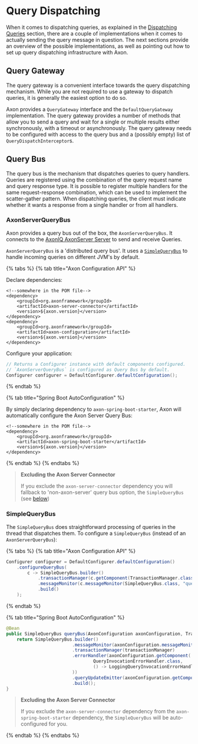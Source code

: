 # Query Dispatching

When it comes to dispatching queries,
 as explained in the [Dispatching Queries](../../implementing-domain-logic/query-handling/dispatching-queries.md) section,
 there are a couple of implementations when it comes to actually sending the query message in question. 
The next sections provide an overview of the possible implementations,
 as well as pointing out how to set up query dispatching infrastructure with Axon.

## Query Gateway

The query gateway is a convenient interface towards the query dispatching mechanism. 
While you are not required to use a gateway to dispatch queries,
 it is generally the easiest option to do so. 

Axon provides a `QueryGateway` interface and the `DefaultQueryGateway` implementation. 
The query gateway provides a number of methods that allow you to send a query and wait for a single 
 or multiple results either synchronously, with a timeout or asynchronously. 
The query gateway needs to be configured with access to the query bus and a
 \(possibly empty\) list of `QueryDispatchInterceptor`s.

## Query Bus

The query bus is the mechanism that dispatches queries to query handlers. 
Queries are registered using the combination of the query request name and query response type. 
It is possible to register multiple handlers for the same request-response combination,
which can be used to implement the scatter-gather pattern. 
When dispatching queries, the client must indicate whether it wants a response from a single handler or from all handlers.

### AxonServerQueryBus

Axon provides a query bus out of the box, the `AxonServerQueryBus`. 
It connects to the [AxonIQ AxonServer Server](../../introduction/axon-server.md) to send and receive Queries.

`AxonServerQueryBus` is a 'distributed query bus'. It uses a [`SimpleQueryBus`](query-dispatching.md#simplequerybus)
 to handle incoming queries on different JVM's by default.

{% tabs %}
{% tab title="Axon Configuration API" %}

Declare dependencies:
```
<!--somewhere in the POM file-->
<dependency>
    <groupId>org.axonframework</groupId>
    <artifactId>axon-server-connector</artifactId>
    <version>${axon.version}</version>
</dependency>
<dependency>
    <groupId>org.axonframework</groupId>
    <artifactId>axon-configuration</artifactId>
    <version>${axon.version}</version>
</dependency>
```
Configure your application:
```java
// Returns a Configurer instance with default components configured. 
// `AxonServerQueryBus` is configured as Query Bus by default.
Configurer configurer = DefaultConfigurer.defaultConfiguration();
```

{% endtab %}

{% tab title="Spring Boot AutoConfiguration" %}

By simply declaring dependency to `axon-spring-boot-starter`,
 Axon will automatically configure the Axon Server Query Bus:
```
<!--somewhere in the POM file-->
<dependency>
    <groupId>org.axonframework</groupId>
    <artifactId>axon-spring-boot-starter</artifactId>
    <version>${axon.version}</version>
</dependency>

```
{% endtab %}
{% endtabs %}

> **Excluding the Axon Server Connector**
> 
> If you exclude the `axon-server-connector` dependency you will fallback to 'non-axon-server' query bus option,
>  the `SimpleQueryBus` (see [below](query-dispatching.md#simplequerybus))

### SimpleQueryBus

The `SimpleQueryBus` does straightforward processing of queries in the thread that dispatches them. 
To configure a `SimpleQueryBus` (instead of an `AxonServerQueryBus`):

{% tabs %}
{% tab title="Axon Configuration API" %}

```java
Configurer configurer = DefaultConfigurer.defaultConfiguration()
    .configureQueryBus(
        c -> SimpleQueryBus.builder()
            .transactionManager(c.getComponent(TransactionManager.class))
            .messageMonitor(c.messageMonitor(SimpleQueryBus.class, "queryBus"))
            .build()
    );
 ```
{% endtab %}

{% tab title="Spring Boot AutoConfiguration" %}
```java
@Bean
public SimpleQueryBus queryBus(AxonConfiguration axonConfiguration, TransactionManager transactionManager) {
    return SimpleQueryBus.builder()
                         .messageMonitor(axonConfiguration.messageMonitor(QueryBus.class, "queryBus"))
                         .transactionManager(transactionManager)
                         .errorHandler(axonConfiguration.getComponent(
                                 QueryInvocationErrorHandler.class,
                                 () -> LoggingQueryInvocationErrorHandler.builder().build()
                         ))
                         .queryUpdateEmitter(axonConfiguration.getComponent(QueryUpdateEmitter.class))
                         .build();
}

```
> **Excluding the Axon Server Connector**
>
> If you exclude the `axon-server-connector` dependency from the `axon-spring-boot-starter` dependency, 
>  the `SimpleQueryBus` will be auto-configured for you. 

{% endtab %}
{% endtabs %}

